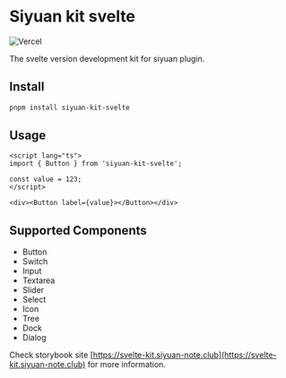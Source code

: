 # Siyuan kit svelte

![Vercel](https://vercelbadge.vercel.app/api/siyuan-community/siyuan-kit-svelte)

The svelte version development kit for siyuan plugin.

## Install

```bash
pnpm install siyuan-kit-svelte
```

## Usage

```svelte
<script lang="ts">
import { Button } from 'siyuan-kit-svelte';

const value = 123;
</script>

<div><Button label={value}></Button></div>
```

## Supported Components

+ Button
+ Switch
+ Input
+ Textarea
+ Slider
+ Select
+ Icon
+ Tree
+ Dock
+ Dialog

Check storybook site [https://svelte-kit.siyuan-note.club](https://svelte-kit.siyuan-note.club) for more information.